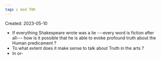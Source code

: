 ```yaml
---
tags : mod TOK
---
```

Created: 2023-05-10 

- If everything Shakespeare wrote was a lie ---every word is fiction after all--- how is it possible that he is able to evoke profound truth about the Human  predicament ?
- To what extent does it make sense to talk about Truth in the arts ?
- In or- 